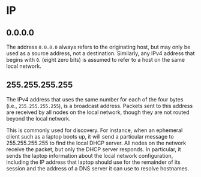 # IP

## 0.0.0.0

The address `0.0.0.0` always refers to the originating host, but may only be used as a source address, not a destination. Similarly, any IPv4 address that begins with `0`. (eight zero bits) is assumed to refer to a host on the same local network.

## 255.255.255.255

The IPv4 address that uses the same number for each of the four bytes (i.e., `255.255.255.255`), is a broadcast address. Packets sent to this address are received by all nodes on the local network, though they are not routed beyond the local network.

This is commonly used for discovery. For instance, when an ephemeral client such as a laptop boots up, it will send a particular message to 255.255.255.255 to find the local DHCP server. All nodes on the network receive the packet, but only the DHCP server responds. In particular, it sends the laptop information about the local network configuration, including the IP address that laptop should use for the remainder of its session and the address of a DNS server it can use to resolve hostnames.

